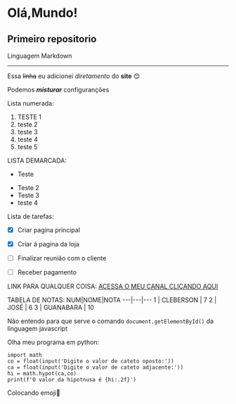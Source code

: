 # Olá,Mundo!
## Primeiro repositorio
Linguagem Markdown
***
 
Essa ~~linha~~ eu adicionei *diretamento* do **site** 😊

Podemos __*misturar*__ configuranções

Lista numerada:
1. TESTE 1 
0. teste 2
8. teste 3
4. teste 4
6. teste 5


LISTA DEMARCADA:
- Teste
* Teste 2
* Teste 3
* teste 4


Lista de tarefas:
-  [x] Criar pagina principal
-  [X] Criar á pagina da loja
-  [ ] Finalizar reunião com o cliente
-  [ ] Receber pagamento


LINK PARA QUALQUER COISA:
[ACESSA O MEU CANAL CLICANDO AQUI](https://www.youtube.com/shorts/tmMvnp1L4Ek)



  TABELA DE NOTAS:
  NUM|NOME|NOTA
---|---|---
1 | CLEBERSON | 7
2 | JOSÉ | 6
3 | GUANABARA | 10

Não entendo para que serve o comando `document.getElementById()` da linguagem javascript

Olha meu programa em python:
```
import math 
co = float(input('Digite o valor de cateto oposto:')) 
ca = float(input('Digite o valor de cateto adjacente:'))
hi = math.hypot(ca,co)
print(f'O valor da hipotnusa é {hi:.2f}')
```


Colocando emoji🖖
